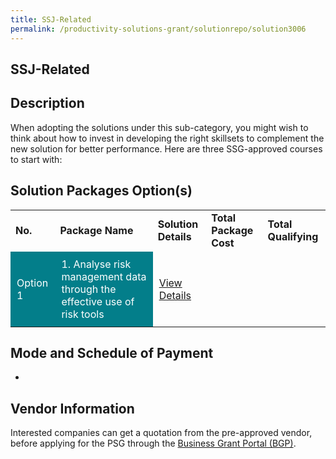 ```yaml
---
title: SSJ-Related
permalink: /productivity-solutions-grant/solutionrepo/solution3006
---
```


## SSJ-Related

## Description

When adopting the solutions under this sub-category, you might wish to think about how to invest in developing the right skillsets to complement the new solution for better performance. Here are three SSG-approved courses to start with:

## Solution Packages Option(s)

<table>
<tr>
<td><b>No.</b></td>
<td><b>Package Name</b></td>
<td><b>Solution Details</b></td>
<td><b>Total Package Cost</b></td>
<td><b>Total Qualifying</b></td>
</tr>
<tr>
<td style='padding: 10px; background-color: #037E8A; color: #FFFFFF;'>Option 1</td>
<td style='padding: 10px; background-color: #037E8A; color: #FFFFFF;'>1. Analyse risk management data through the effective use of risk tools</td>
<td style='padding: 10px;'><a href='https://courses.enterprisejobskills.gov.sg/Course_Internet/CourseDetail/Analyse-risk-management-data-effective-use-risk-tools-2' target='_blank'>View Details</a></td>
<td style='padding: 10px;'></td>
<td style='padding: 10px;'></td>
</tr>
</table>

## Mode and Schedule of Payment

 - 

## Vendor Information

 

Interested companies can get a quotation from the pre-approved vendor, before applying for the PSG through the <a href='https://www.businessgrants.gov.sg/' target='_blank' rel='noopener'>Business Grant Portal (BGP)</a>.

<script src="/jquery/resize-tables.js"></script>
